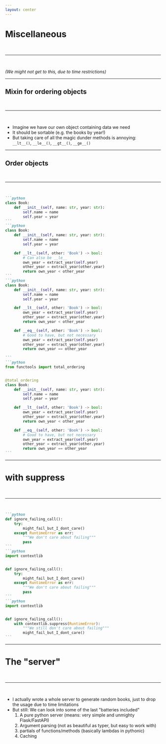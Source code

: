 ```yaml
---
layout: center
---
```


# Miscellaneous

<br> <hr> <br>

_(We might not get to this, due to time restrictions)_

---

## Mixin for ordering objects

<br> <hr> <br>

<v-clicks>

- Imagine we have our own object containing data we need
- It should be sortable (e.g. the books by year!)
- But taking care of all the magic dunder methods is annoying:<br>
  `__lt__()`, `__le__()`, `__gt__()`, `__ge__()`

</v-clicks>

---

## Order objects

<br><hr><br>

````md magic-move
```python
class Book:
    def __init__(self, name: str, year: str):
        self.name = name
        self.year = year
```
```python
class Book:
    def __init__(self, name: str, year: str):
        self.name = name
        self.year = year

    def __lt__(self, other: 'Book') -> bool:
        # Can also be __le__
        own_year = extract_year(self.year)
        other_year = extract_year(other.year)
        return own_year < other_year
```
```python
class Book:
    def __init__(self, name: str, year: str):
        self.name = name
        self.year = year

    def __lt__(self, other: 'Book') -> bool:
        own_year = extract_year(self.year)
        other_year = extract_year(other.year)
        return own_year < other_year

    def __eq__(self, other: 'Book') -> bool:
        # Good to have, but not necessary
        own_year = extract_year(self.year)
        other_year = extract_year(other.year)
        return own_year == other_year

```
```python
from functools import total_ordering


@total_ordering
class Book:
    def __init__(self, name: str, year: str):
        self.name = name
        self.year = year

    def __lt__(self, other: 'Book') -> bool:
        own_year = extract_year(self.year)
        other_year = extract_year(other.year)
        return own_year < other_year

    def __eq__(self, other: 'Book') -> bool:
        # Good to have, but not necessary
        own_year = extract_year(self.year)
        other_year = extract_year(other.year)
        return own_year == other_year
```
````

---

# with suppress

<br> <hr> <br>

````md magic-move
```python
def ignore_failing_call():
    try:
        might_fail_but_I_dont_care()
    except RuntimeError as err:
        """We don't care about failing"""
        pass
```
```python
import contextlib


def ignore_failing_call():
    try:
        might_fail_but_I_dont_care()
    except RuntimeError as err:
        """We don't care about failing"""
        pass
```
```python
import contextlib


def ignore_failing_call():
    with contextlib.suppress(RuntimeError):
        """We still don't care about failing"""
        might_fail_but_I_dont_care()
```
````

---

# The "server"

<br><hr><br>

<v-clicks depth="2">

- I actually wrote a whole server to generate random
  books, just to drop the usage due to time limitations
- But still: We can look into some of the last "batteries included"
  1. A pure python server (means: very simple and unmighty Flask/FastAPI)
  2. Argument parsing (not as beautiful as typer, but easy to work with)
  3. partials of functions/methods (basically lambdas in pythonic)
  4. Caching

</v-clicks>
